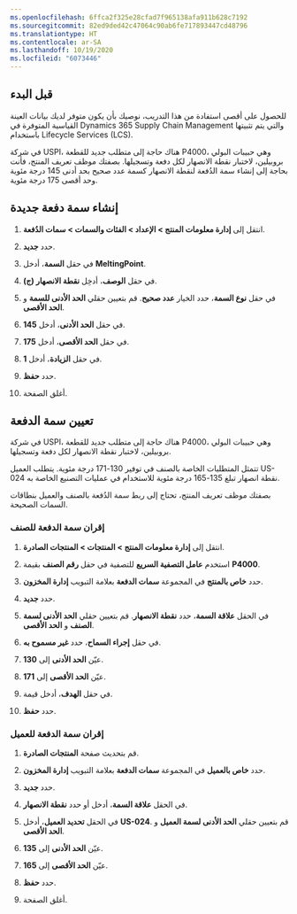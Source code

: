 ```yaml
---
ms.openlocfilehash: 6ffca2f325e28cfad7f965138afa911b628c7192
ms.sourcegitcommit: 82ed9ded42c47064c90ab6fe717893447cd48796
ms.translationtype: HT
ms.contentlocale: ar-SA
ms.lasthandoff: 10/19/2020
ms.locfileid: "6073446"
---
```

## <a name="before-you-begin"></a>قبل البدء
للحصول على أقصى استفادة من هذا التدريب، نوصيك بأن يكون متوفر لديك بيانات العينة القياسية المتوفرة في Dynamics 365 Supply Chain Management والتي يتم تثبيتها باستخدام Lifecycle Services (LCS).

في شركة USPI، هناك حاجة إلى متطلب جديد للقطعة P4000، وهي حبيبات البولي بروبيلين، لاختبار نقطة الانصهار لكل دفعة وتسجيلها. بصفتك موظف تعريف المنتج، فأنت بحاجة إلى إنشاء سمة الدُفعة لنقطة الانصهار كسمة عدد صحيح بحد أدنى 145 درجة مئوية وحد أقصى 175 درجة مئوية.

## <a name="create-a-new-batch-attribute"></a>إنشاء سمة دفعة جديدة

1.  انتقل إلى **إدارة معلومات المنتج > الإعداد > الفئات والسمات > سمات الدُفعة**.

2.  حدد **جديد‎**.

3.  في حقل **السمة**، أدخل **MeltingPoint‎**.

4.  في حقل **الوصف**، أدخِل **نقطة الانصهار (ج)**.

5.  في حقل **نوع السمة**، حدد الخيار **عدد صحيح**. قم بتعيين حقلي **الحد الأدنى للسمة** و **الحد الأقصى**. 

6.  في حقل **الحد الأدنى**، أدخل **145**.

7.  في حقل **الحد الأقصى**، أدخل **175**.

8.  في حقل **الزيادة**، أدخل **1**.

9.  حدد **حفظ**.

10. أغلق الصفحة.

## <a name="assign-a-batch-attribute"></a>تعيين سمة الدفعة 

في شركة USPI، هناك حاجة إلى متطلب جديد للقطعة P4000، وهي حبيبات البولي بروبيلين، لاختبار نقطة الانصهار لكل دفعة وتسجيلها. 

تتمثل المتطلبات الخاصة بالصنف في توفير 130-171 درجة مئوية. يتطلب العميل US-024 نقطة انصهار تبلغ 135-165 درجة مئوية للاستخدام في عمليات التصنيع الخاصة به. 

بصفتك موظف تعريف المنتج، تحتاج إلى ربط سمة الدُفعة بالصنف والعميل بنطاقات السمات الصحيحة.

### <a name="associate-a-batch-attribute-to-the-item"></a>إقران سمة الدفعة للصنف

1.  انتقل إلى **إدارة معلومات المنتج > المنتجات > المنتجات الصادرة**.

2.  استخدم **عامل التصفية السريع** للتصفية في حقل **رقم الصنف** بقيمة **P4000**.

3.  حدد **خاص بالمنتج** في المجموعة **سمات الدفعة** بعلامة التبويب **إدارة المخزون**.

4.  حدد **جديد‎**.

5.  في الحقل **علاقة السمة**، حدد **نقطة الانصهار**. قم بتعيين حقلي **الحد الأدنى لسمة الصنف** و **الحد الأقصى**.

6.  في حقل **إجراء السماح**، حدد **غير مسموح به**.

7.  عيّن **الحد الأدنى** إلى **130**.

8.  عيّن **الحد الأقصى** إلى **171**.

9.  في حقل **الهدف**، أدخل قيمة.

10. حدد **حفظ**.
 

### <a name="associate-a-batch-attribute-to-the-customer"></a>إقران سمة الدفعة للعميل

1. قم بتحديث صفحة **المنتجات الصادرة**.

2. حدد **خاص بالعميل** في المجموعة **سمات الدفعة** بعلامة التبويب **إدارة المخزون**.

3. حدد **جديد‎**.

4. في الحقل **علاقة السمة**، أدخل أو حدد **نقطة الانصهار**.

5. في الحقل **تحديد العميل**، أدخل **US-024**.  قم بتعيين حقلي **الحد الأدنى لسمة العميل** و **الحد الأقصى**.

6. عيّن **الحد الأدنى** إلى **135**.

7. عيّن **الحد الأقصى** إلى **165**.

8. حدد **حفظ**.

9. أغلق الصفحة.

